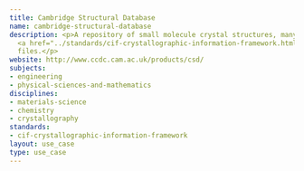 ```yaml
---
title: Cambridge Structural Database
name: cambridge-structural-database
description: <p>A repository of small molecule crystal structures, many with accompanying
  <a href="../standards/cif-crystallographic-information-framework.html">CIF</a>
  files.</p>
website: http://www.ccdc.cam.ac.uk/products/csd/
subjects:
- engineering
- physical-sciences-and-mathematics
disciplines:
- materials-science
- chemistry
- crystallography
standards:
- cif-crystallographic-information-framework
layout: use_case
type: use_case
---
```


